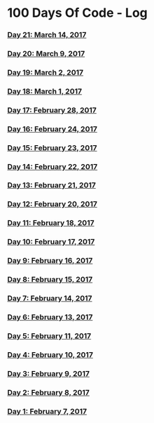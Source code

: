 # 100 Days Of Code - Log

### [Day 21: March 14, 2017](https://thedepository.wordpress.com/2017/03/14/day-21-march-14-2017/)

### [Day 20: March 9, 2017](https://thedepository.wordpress.com/2017/03/09/day-20-march-9-2017/)

### [Day 19: March 2, 2017](https://thedepository.wordpress.com/2017/03/02/day-19-march-2-2017/)

### [Day 18: March 1, 2017](https://thedepository.wordpress.com/2017/03/01/day-18-march-1-2017/)

### [Day 17: February 28, 2017](https://thedepository.wordpress.com/2017/02/28/day-17-february-28-2017/)

### [Day 16: February 24, 2017](https://thedepository.wordpress.com/2017/02/24/day-16-february-24-2017/)

### [Day 15: February 23, 2017](https://thedepository.wordpress.com/2017/02/23/day-15-february-23-2017/)

### [Day 14: February 22, 2017](https://thedepository.wordpress.com/2017/02/22/day-14-february-22-2017/)

### [Day 13: February 21, 2017](https://thedepository.wordpress.com/2017/02/21/day-13-february-21-2017/)

### [Day 12: February 20, 2017](https://thedepository.wordpress.com/2017/02/20/day-12-february-20-2017/)

### [Day 11: February 18, 2017](https://thedepository.wordpress.com/2017/02/18/day-11-february-18-2017/)

### [Day 10: February 17, 2017](https://thedepository.wordpress.com/2017/02/17/day-10-february-17-2017/)

### [Day 9: February 16, 2017](https://thedepository.wordpress.com/2017/02/16/day-9-february-16-2017/)

### [Day 8: February 15, 2017](https://thedepository.wordpress.com/2017/02/15/day-8-february-15-2017/)

### [Day 7: February 14, 2017](https://thedepository.wordpress.com/2017/02/14/day-7-february-14-2017/)

### [Day 6: February 13, 2017](https://thedepository.wordpress.com/2017/02/13/day-6-february-13-2017/)

### [Day 5: February 11, 2017](https://thedepository.wordpress.com/2017/02/11/day-5-february-11-2017/)

### [Day 4: February 10, 2017](https://thedepository.wordpress.com/2017/02/10/day-4-february-10-2017/)

### [Day 3: February 9, 2017](https://thedepository.wordpress.com/2017/02/09/day-3-february-9-2017/)

### [Day 2: February 8, 2017](https://thedepository.wordpress.com/2017/02/08/day-2-february-8-2017/)

### [Day 1: February 7, 2017](https://thedepository.wordpress.com/2017/02/07/day-1-february-7-2017/)
